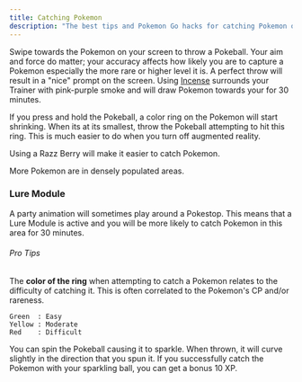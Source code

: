 ```yaml
---
title: Catching Pokemon
description: "The best tips and Pokemon Go hacks for catching Pokemon on Pokemon Go for iPhone and Android."
---
```


Swipe towards the Pokemon on your screen to throw a Pokeball. Your aim and force do matter; your accuracy affects how likely you are to capture a Pokemon especially the more rare or higher level it is. A perfect throw will result in a "nice" prompt on the screen. Using [Incense](/glossary/incense/) surrounds your Trainer with pink-purple smoke and will draw Pokemon towards your for 30 minutes.

If you press and hold the Pokeball, a color ring on the Pokemon will start shrinking. When its at its smallest, throw the Pokeball attempting to hit this ring. This is much easier to do when you turn off augmented reality.

Using a Razz Berry will make it easier to catch Pokemon.

More Pokemon are in densely populated areas.

### Lure Module
A party animation will sometimes play around a Pokestop. This means that a Lure Module is active and you will be more likely to catch Pokemon in this area for 30 minutes.

###### Pro Tips
The **color of the ring** when attempting to catch a Pokemon relates to the difficulty of catching it. This is often correlated to the Pokemon's CP and/or rareness.
```
Green  : Easy
Yellow : Moderate
Red    : Difficult
```

You can spin the Pokeball causing it to sparkle. When thrown, it will curve slightly in the direction that you spun it. If you successfully catch the Pokemon with your sparkling ball, you can get a bonus 10 XP.

